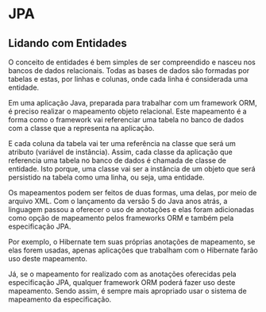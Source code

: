 # JPA
## Lidando com Entidades

O conceito de entidades é bem simples de ser compreendido e nasceu nos bancos de dados relacionais. Todas as bases de dados são formadas por tabelas e estas, por linhas e colunas, onde cada linha é considerada uma entidade.

Em uma aplicação Java, preparada para trabalhar com um framework ORM, é preciso realizar o mapeamento objeto relacional. Este mapeamento é a forma como o framework vai referenciar uma tabela no banco de dados com a classe que a representa na aplicação.

E cada coluna da tabela vai ter uma referência na classe que será um atributo (variável de instância). Assim, cada classe da aplicação que referencia uma tabela no banco de dados é chamada de classe de entidade. Isto porque, uma classe vai ser a instância de um objeto que será persistido na tabela como uma linha, ou seja, uma entidade.

Os mapeamentos podem ser feitos de duas formas, uma delas, por meio de arquivo XML. Com o lançamento da versão 5 do Java anos atrás, a linguagem passou a oferecer o uso de anotações e elas foram adicionadas como opção de mapeamento pelos frameworks ORM e também pela especificação JPA.

Por exemplo, o Hibernate tem suas próprias anotações de mapeamento, se elas forem usadas, apenas aplicações que trabalham com o Hibernate farão uso deste mapeamento.

Já, se o mapeamento for realizado com as anotações oferecidas pela especificação JPA, qualquer framework ORM poderá fazer uso deste mapeamento. Sendo assim, é sempre mais apropriado usar o sistema de mapeamento da especificação.